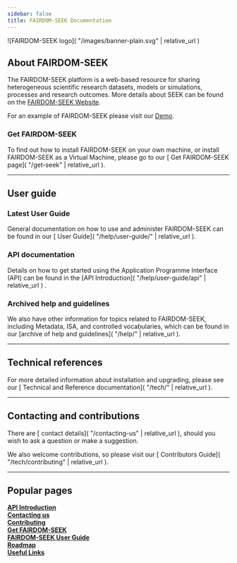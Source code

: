 ```yaml
---
sidebar: false
title: FAIRDOM-SEEK Documentation
---
```

![FAIRDOM-SEEK logo]( "/images/banner-plain.svg" | relative_url )

<h2>
<i class="fa-solid fa-flask-vial fa-1x"></i> <i class="fa-solid fa-magnifying-glass-chart fa-1x"></i>
 About FAIRDOM-SEEK
</h2>

The FAIRDOM-SEEK platform is a web-based resource for sharing heterogeneous scientific research datasets,
models or simulations, processes and research outcomes. More details about SEEK can be found on the [FAIRDOM-SEEK Website](https://seek4science.org).

For an example of FAIRDOM-SEEK please visit our [Demo](https://demo.seek4science.org).

### Get FAIRDOM-SEEK

To find out how to install FAIRDOM-SEEK on your own machine, or install FAIRDOM-SEEK as a Virtual Machine, please go to our [<i class="fa-solid fa-flask-vial fa-1x"></i> <i class="fa-solid fa-magnifying-glass-chart fa-1x"></i> Get FAIRDOM-SEEK page]( "/get-seek" | relative_url ).

---

<h2>
<i class="fa-solid fa-user-group fa-1x"></i> <i class="fa-solid fa-book fa-1x"></i>
 User guide</h2>

### Latest User Guide

General documentation on how to use and administer FAIRDOM-SEEK can be found in our [<i class="fa-solid fa-user-group fa-1x"></i> <i class="fa-solid fa-book fa-1x"></i> User Guide]( "/help/user-guide/" | relative_url ).

### API documentation

Details on how to get started using the Application Programme Interface (API) can be found in the [API Introduction]( "/help/user-guide/api" | relative_url ) .

### Archived help and guidelines

We also have other information for topics related to FAIRDOM-SEEK, including Metadata, ISA, and controlled vocabularies, which can be found
in our [archive of help and guidelines]( "/help/" | relative_url ).

---

<h2>
<i class="fa-solid fa-wrench fa-1x"></i> <i class="fa-solid fa-book-atlas fa-1x"></i>
 Technical references</h2>

For more detailed information about installation and upgrading, please see our [<i class="fa-solid fa-wrench fa-1x"></i> <i class="fa-solid fa-book-atlas fa-1x"></i> Technical and Reference documentation]( "/tech/" | relative_url ).

---

<h2>
<i class="fa-solid fa-envelopes-bulk fa-1x"></i> <i class="fa-solid fa-truck-fast fa-1x"></i> Contacting and contributions</h2>

There are [<i class="fa-solid fa-envelopes-bulk fa-1x"></i>  contact details]( "/contacting-us" | relative_url ), should you wish to ask a question or make a suggestion.

We also welcome contributions, so please visit our [<i class="fa-solid fa-truck-fast fa-1x"></i> Contributors Guide]( "/tech/contributing" | relative_url ).

---

<h2>
<i class="fa-solid fa-star fa-1x"></i> Popular pages</h2>

<div class="mt-1 row row-cols-1 row-cols-md-2 row-cols-lg-3 gy-4 navigation-tiles">
    <div class="col d-grid">
        <a role="button" class="btn py-3 fs-4 section-title" href="{{ site.baseurl }}/help/user-guide/api"><b>API Introduction</b></a>
    </div>
    <div class="col d-grid">
        <a role="button" class="btn py-3 fs-4 section-title" href="{{ site.baseurl }}/contacting-us"><b>Contacting us</b></a>
    </div>
    <div class="col d-grid">
        <a role="button" class="btn py-3 fs-4 section-title" href="{{ site.baseurl }}/tech/contributing"><b>Contributing</b></a>
    </div>
    <div class="col d-grid">
        <a role="button" class="btn py-3 fs-4 section-title" href="{{ site.baseurl }}/get-seek"><b>Get FAIRDOM-SEEK</b></a>
    </div>
    <div class="col d-grid">
        <a role="button" class="btn py-3 fs-4 section-title" href="{{ site.baseurl }}/help/user-guide/"><b>FAIRDOM-SEEK User Guide</b></a>
    </div>
    <div class="col d-grid">
        <a role="button" class="btn py-3 fs-4 section-title" href="{{ site.baseurl }}/tech/roadmap"><b>Roadmap</b></a>
    </div>
    <div class="col d-grid">
        <a role="button" class="btn py-3 fs-4 section-title" href="{{ site.baseurl }}/tech/useful-links"><b>Useful Links</b></a>
    </div>
</div>

